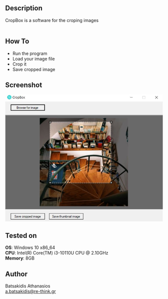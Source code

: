 ## Description ##

CropBox is a software for the croping images<br>
<br>

## How To ##

* Run the program
* Load your image file
* Crop it
* Save cropped image

## Screenshot

![Alt text](/Screenshot/screen.jpg?raw=true "CropBox")

## Tested on ##

**OS**: Windows 10 x86_64 <br>
**CPU**: Intel(R) Core(TM) i3-10110U CPU @ 2.10GHz <br>
**Memory**: 8GB <br>

## Author ##

Batsakidis Athanasios<br>
a.batsakidis@re-think.gr